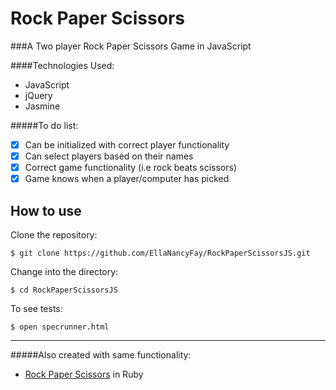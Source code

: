 Rock Paper Scissors
======================

###A Two player Rock Paper Scissors Game in JavaScript

####Technologies Used:
  - JavaScript
  - jQuery
  - Jasmine

#####To do list:
  - [x] Can be initialized with correct player functionality
  - [x] Can select players based on their names
  - [x] Correct game functionality (i.e rock beats scissors)
  - [x] Game knows when a player/computer has picked

How to use
----------
Clone the repository:
```shell
$ git clone https://github.com/EllaNancyFay/RockPaperScissorsJS.git
```

Change into the directory:
```shell
$ cd RockPaperScissorsJS
```

To see tests:
```shell
$ open specrunner.html
```
------------------------------------------------

#####Also created with same functionality:

 - [Rock Paper Scissors](https://github.com/EllaNancyFay/Rock_Paper_Scissors) in Ruby